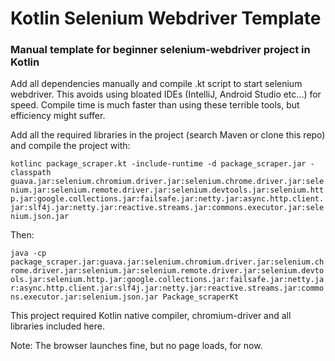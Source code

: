 # Kotlin Selenium Webdriver Template
### Manual template for beginner selenium-webdriver project in Kotlin

Add all dependencies manually and compile .kt script to start selenium webdriver. This avoids using bloated IDEs (IntelliJ, Android Studio etc...) for speed. Compile time is much faster than using these terrible tools, but efficiency might suffer.

Add all the required libraries in the project (search Maven or clone this repo) and compile the project with:

```kotlinc package_scraper.kt -include-runtime -d package_scraper.jar -classpath guava.jar:selenium.chromium.driver.jar:selenium.chrome.driver.jar:selenium.jar:selenium.remote.driver.jar:selenium.devtools.jar:selenium.http.jar:google.collections.jar:failsafe.jar:netty.jar:async.http.client.jar:slf4j.jar:netty.jar:reactive.streams.jar:commons.executor.jar:selenium.json.jar```

Then:

```java -cp package_scraper.jar:guava.jar:selenium.chromium.driver.jar:selenium.chrome.driver.jar:selenium.jar:selenium.remote.driver.jar:selenium.devtools.jar:selenium.http.jar:google.collections.jar:failsafe.jar:netty.jar:async.http.client.jar:slf4j.jar:netty.jar:reactive.streams.jar:commons.executor.jar:selenium.json.jar Package_scraperKt```

This project required Kotlin native compiler, chromium-driver and all libraries included here.

Note: The browser launches fine, but no page loads, for now.
